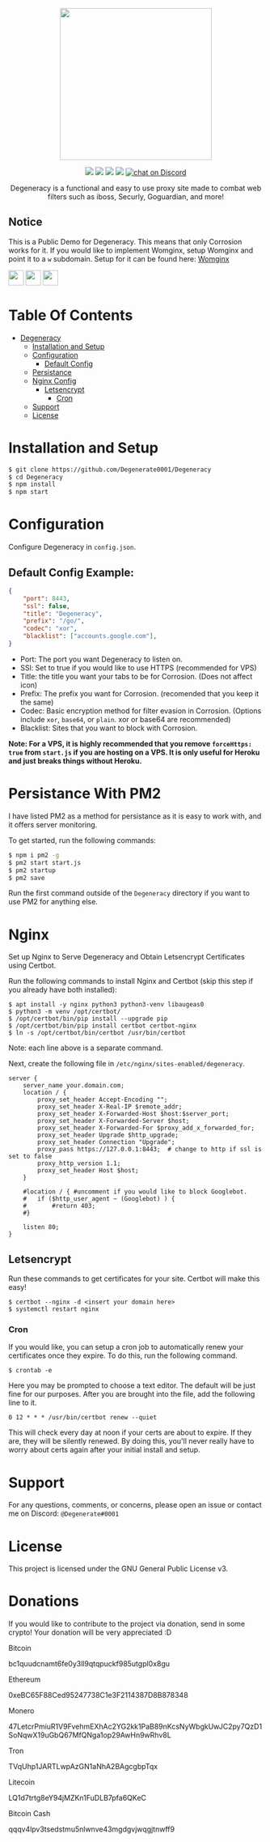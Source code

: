 <p align="center">
    <img src="https://raw.githubusercontent.com/degen-dev/degeneracy/master/public/images/degen.png"
        height="300">
</p>
<p align="center">
    <a href="https://github.com/Degen-dev/Degeneracy/issues" alt="Contributors">
        <img src="https://img.shields.io/github/issues/Degen-dev/Degeneracy?style=for-the-badge" /></a>
    <a href="https://github.com/Degen-dev/Degeneracy/network/members" alt="Forks">
        <img src="https://img.shields.io/github/forks/Degen-dev/Degeneracy?style=for-the-badge" /></a> 
    <a href="https://github.com/Degen-dev/Degeneracy/stargazers" alt="Stars">
        <img src="https://img.shields.io/github/stars/Degen-dev/Degeneracy?style=for-the-badge" /></a>
    <a href="https://github.com/Degen-dev/Degeneracy/blob/master/LICENSE">
        <img src="https://img.shields.io/github/license/Degen-dev/Degeneracy?style=for-the-badge" /></a>
    <a href="https://discord.gg/HjJCwm5">
        <img src="https://img.shields.io/discord/419123358698045453?style=for-the-badge&logo=discord"
            alt="chat on Discord"></a>
</p>
<p align="center">
Degeneracy is a functional and easy to use proxy site made to combat web filters such as iboss, Securly, Goguardian, and more!

## Notice
This is a Public Demo for Degeneracy. This means that only Corrosion works for it. If you would like to implement Womginx, setup Womginx and point it to a `w` subdomain. Setup for it can be found here: <a href="https://github.com/binary-person/womginx">Womginx</a>

<a href="https://heroku.com/deploy?template=https://github.com/Degenerate0001/Degeneracy"><img height="30px" src="https://raw.githubusercontent.com/FogNetwork/Tsunami/main/deploy/heroku2.svg"><img></a>
<a href="https://repl.it/github/Degenerate0001/Degeneracy"><img height="30px" src="https://raw.githubusercontent.com/FogNetwork/Tsunami/main/deploy/replit2.svg"><img></a>
<a href="https://glitch.com/edit/#!/import/github/Degenerate0001/Degeneracy"><img height="30px" src="https://raw.githubusercontent.com/FogNetwork/Tsunami/main/deploy/glitch2.svg"><img></a>

# Table Of Contents
- [Degeneracy](#Degeneracy)
  - [Installation and Setup](#Installation-and-Setup)
  - [Configuration](#Configuration)
    - [Default Config](#Default-Config-Example)
  - [Persistance](#Persistance-With-PM2)
  - [Nginx Config](#Nginx)
    - [Letsencrypt](#Letsencrypt)
      - [Cron](#Cron)
  - [Support](#Support)
  - [License](#License)

# Installation and Setup

```sh
$ git clone https://github.com/Degenerate0001/Degeneracy
$ cd Degeneracy
$ npm install
$ npm start
```

# Configuration

Configure Degeneracy in `config.json`.

## Default Config Example:

```json
{
    "port": 8443,
    "ssl": false,
    "title": "Degeneracy",
    "prefix": "/go/",
    "codec": "xor",
    "blacklist": ["accounts.google.com"],
} 
```
* Port: The port you want Degeneracy to listen on.
* SSl: Set to true if you would like to use HTTPS (recommended for VPS)
* Title: the title you want your tabs to be for Corrosion. (Does not affect icon)
* Prefix: The prefix you want for Corrosion. (recomended that you keep it the same)
* Codec: Basic encryption method for filter evasion in Corrosion. (Options include `xor`, `base64`, or `plain`. xor or base64 are recommended)
* Blacklist: Sites that you want to block with Corrosion.

**Note: For a VPS, it is highly recommended that you remove `forceHttps: true` from `start.js` if you are hosting on a VPS. It is only useful for Heroku and just breaks things without Heroku.**

# Persistance With PM2

I have listed PM2 as a method for persistance as it is easy to work with, and it offers server monitoring.

To get started, run the following commands:

```sh
$ npm i pm2 -g
$ pm2 start start.js
$ pm2 startup
$ pm2 save
```
Run the first command outside of the `Degeneracy` directory if you want to use PM2 for anything else.

# Nginx

Set up Nginx to Serve Degeneracy and Obtain Letsencrypt Certificates using Certbot.

Run the following commands to install Nginx and Certbot (skip this step if you already have both installed):

```
$ apt install -y nginx python3 python3-venv libaugeas0
$ python3 -m venv /opt/certbot/
$ /opt/certbot/bin/pip install --upgrade pip
$ /opt/certbot/bin/pip install certbot certbot-nginx
$ ln -s /opt/certbot/bin/certbot /usr/bin/certbot
```

Note: each line above is a separate command.

Next, create the following file in `/etc/nginx/sites-enabled/degeneracy`.

```nginx
server {
    server_name your.domain.com;
    location / {
        proxy_set_header Accept-Encoding "";
        proxy_set_header X-Real-IP $remote_addr;
        proxy_set_header X-Forwarded-Host $host:$server_port;
        proxy_set_header X-Forwarded-Server $host;
        proxy_set_header X-Forwarded-For $proxy_add_x_forwarded_for;
        proxy_set_header Upgrade $http_upgrade;
        proxy_set_header Connection "Upgrade";   
        proxy_pass https://127.0.0.1:8443;  # change to http if ssl is set to false
        proxy_http_version 1.1; 
        proxy_set_header Host $host;
    }
    
    #location / { #uncomment if you would like to block Googlebot.
    #   if ($http_user_agent ~ (Googlebot) ) {
    #       #return 403;
    #}

    listen 80;
}
```

## Letsencrypt

Run these commands to get certificates for your site. Certbot will make this easy!

```
$ certbot --nginx -d <insert your domain here>
$ systemctl restart nginx
```

### Cron

If you would like, you can setup a cron job to automatically renew your certificates once they expire. To do this, run the following command.

```
$ crontab -e
```

Here you may be prompted to choose a text editor. The default will be just fine for our purposes. After you are brought into the file, add the following line to it.

```
0 12 * * * /usr/bin/certbot renew --quiet
```

This will check every day at noon if your certs are about to expire. If they are, they will be silently renewed. By doing this, you'll never really have to worry about certs again after your initial install and setup.

# Support

For any questions, comments, or concerns, please open an issue or contact me on Discord: `@Degenerate#0001`

# License

This project is licensed under the GNU General Public License v3.

# Donations

If you would like to contribute to the project via donation, send in some crypto! Your donation will be very appreciated :D

Bitcoin

bc1quudcnamt6fe0y3ll9qtqpuckf985utgpl0x8gu

Ethereum

0xeBC65F88Ced95247738C1e3F2114387D8B878348

Monero

47LetcrPmiuR1V9FvehmEXhAc2YG2kk1PaB89nKcsNyWbgkUwJC2py7QzD1SoNqwX19uGbQ67MfQNga1op29AwHn9wRhv8L

Tron

TVqUhp1JARTLwpAzGN1aNhA2BAgcgbpTqx

Litecoin

LQ1d7trtg8eY94jMZKn1FuDLB7pfa6QKeC

Bitcoin Cash

qqqv4lpv3tsedstmu5nlwnve43mgdgvjwqgjtnwff9